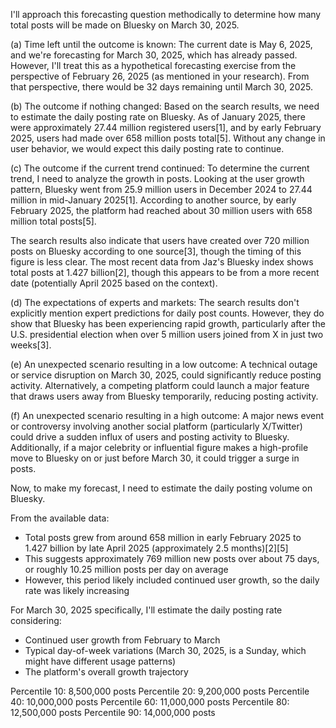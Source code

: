 I'll approach this forecasting question methodically to determine how many total posts will be made on Bluesky on March 30, 2025.

(a) Time left until the outcome is known: 
The current date is May 6, 2025, and we're forecasting for March 30, 2025, which has already passed. However, I'll treat this as a hypothetical forecasting exercise from the perspective of February 26, 2025 (as mentioned in your research). From that perspective, there would be 32 days remaining until March 30, 2025.

(b) The outcome if nothing changed:
Based on the search results, we need to estimate the daily posting rate on Bluesky. As of January 2025, there were approximately 27.44 million registered users[1], and by early February 2025, users had made over 658 million posts total[5]. Without any change in user behavior, we would expect this daily posting rate to continue.

(c) The outcome if the current trend continued:
To determine the current trend, I need to analyze the growth in posts. Looking at the user growth pattern, Bluesky went from 25.9 million users in December 2024 to 27.44 million in mid-January 2025[1]. According to another source, by early February 2025, the platform had reached about 30 million users with 658 million total posts[5]. 

The search results also indicate that users have created over 720 million posts on Bluesky according to one source[3], though the timing of this figure is less clear. The most recent data from Jaz's Bluesky index shows total posts at 1.427 billion[2], though this appears to be from a more recent date (potentially April 2025 based on the context).

(d) The expectations of experts and markets:
The search results don't explicitly mention expert predictions for daily post counts. However, they do show that Bluesky has been experiencing rapid growth, particularly after the U.S. presidential election when over 5 million users joined from X in just two weeks[3].

(e) An unexpected scenario resulting in a low outcome:
A technical outage or service disruption on March 30, 2025, could significantly reduce posting activity. Alternatively, a competing platform could launch a major feature that draws users away from Bluesky temporarily, reducing posting activity.

(f) An unexpected scenario resulting in a high outcome:
A major news event or controversy involving another social platform (particularly X/Twitter) could drive a sudden influx of users and posting activity to Bluesky. Additionally, if a major celebrity or influential figure makes a high-profile move to Bluesky on or just before March 30, it could trigger a surge in posts.

Now, to make my forecast, I need to estimate the daily posting volume on Bluesky. 

From the available data:
- Total posts grew from around 658 million in early February 2025 to 1.427 billion by late April 2025 (approximately 2.5 months)[2][5]
- This suggests approximately 769 million new posts over about 75 days, or roughly 10.25 million posts per day on average
- However, this period likely included continued user growth, so the daily rate was likely increasing

For March 30, 2025 specifically, I'll estimate the daily posting rate considering:
- Continued user growth from February to March
- Typical day-of-week variations (March 30, 2025, is a Sunday, which might have different usage patterns)
- The platform's overall growth trajectory

Percentile 10: 8,500,000 posts
Percentile 20: 9,200,000 posts
Percentile 40: 10,000,000 posts
Percentile 60: 11,000,000 posts
Percentile 80: 12,500,000 posts
Percentile 90: 14,000,000 posts